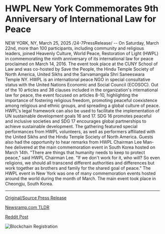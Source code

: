 # HWPL New York Commemorates 9th Anniversary of International Law for Peace

NEW YORK, NY, March 25, 2025 /24-7PressRelease/ -- On Saturday, March 22nd, more than 100 participants, including community and religious leaders, joined Heavenly Culture, World Peace, Restoration of Light (HWPL) in commemorating the ninth anniversary of its international law for peace proclaimed on March 14, 2016. The event took place at the CUNY School of Law and was co-hosted by Save the People, the Hindu Temple Society of North America, United Sikhs and the Sarvamangala Shri Saneeswara Temple NY.   HWPL is an international peace NGO in special consultative status with the United Nations Economic and Social Council (ECOSOC). Out of the 10 articles and 38 clauses included in the organization's international law for peace, the event focused on articles 8-10, highlighting the importance of fostering religious freedom, promoting peaceful coexistence among religious and ethnic groups, and spreading a global culture of peace.   HWPL's legal framework can also be used to facilitate the implementation of UN sustainable development goals 16 and 17. SDG 16 promotes peaceful and inclusive societies and SDG 17 encourages global partnerships to achieve sustainable development.  The gathering featured special performances from HWPL volunteers, as well as performers affiliated with the United Sikhs and the Hindu Temple Society of North America. Guests also had the opportunity to hear remarks from HWPL Chairman Lee Man-hee delivered at the main commemoration event in South Korea hosted on March 14th.   "There are things that humanity needs to keep to protect peace," said HWPL Chairman Lee. "If we don't work for it, who will? So even religions, we should all transcend different authorities and differences but work together as brothers and family for the shared goal of peace."  The HWPL event in New York was one of many commemoration events hosted around the world during the month of March. The main event took place in Cheongju, South Korea. 

---

[Original/Source Press Release](https://www.24-7pressrelease.com/press-release/520980/hwpl-new-york-commemorates-9th-anniversary-of-international-law-for-peace)
                    

[Newsramp.com TLDR](https://newsramp.com/curated-news/hwpl-commemorates-9th-anniversary-of-international-law-for-peace/189fceba0e372c821e50a9234cf63070) 

 



[Reddit Post](https://www.reddit.com/r/eventNews/comments/1jjo49p/hwpl_commemorates_9th_anniversary_of/) 



![Blockchain Registration](https://cdn.newsramp.app/24-7PressRelease/qrcode/253/25/bestZNnP.webp)